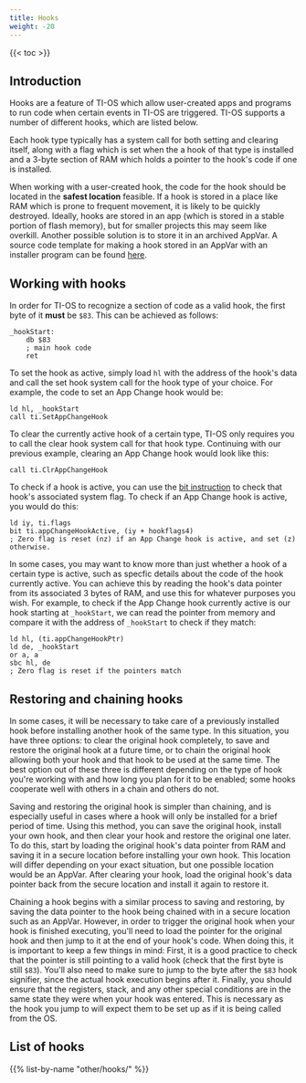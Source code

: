 ```yaml
---
title: Hooks
weight: -20
---
```


{{< toc >}}

## Introduction
Hooks are a feature of TI-OS which allow user-created apps and programs to run code when certain events in TI-OS are triggered. TI-OS supports a number of different hooks, which are listed below.

Each hook type typically has a system call for both setting and clearing itself, along with a flag which is set when the a hook of that type is installed and a 3-byte section of RAM which holds a pointer to the hook's code if one is installed.

When working with a user-created hook, the code for the hook should be located in the **safest location** feasible. If a hook is stored in a place like RAM which is prone to frequent movement, it is likely to be quickly destroyed. Ideally, hooks are stored in an app (which is stored in a stable portion of flash memory), but for smaller projects this may seem like overkill. Another possible solution is to store it in an archived AppVar. A source code template for making a hook stored in an AppVar with an installer program can be found [here](https://github.com/EzCE/hook-template/).

## Working with hooks
In order for TI-OS to recognize a section of code as a valid hook, the first byte of it **must** be `$83`. This can be achieved as follows:
```
_hookStart:
    db $83
    ; main hook code
    ret
```

To set the hook as active, simply load `hl` with the address of the hook's data and call the set hook system call for the hook type of your choice. For example, the code to set an App Change hook would be:
```
ld hl, _hookStart
call ti.SetAppChangeHook
```

To clear the currently active hook of a certain type, TI-OS only requires you to call the clear hook system call for that hook type. Continuing with our previous example, clearing an App Change hook would look like this:
```
call ti.ClrAppChangeHook
```

To check if a hook is active, you can use the [bit instruction](../../instructions/bit-manipulation#bit) to check that hook's associated system flag. To check if an App Change hook is active, you would do this:
```
ld iy, ti.flags
bit ti.appChangeHookActive, (iy + hookflags4)
; Zero flag is reset (nz) if an App Change hook is active, and set (z) otherwise.
```

In some cases, you may want to know more than just whether a hook of a certain type is active, such as specfic details about the code of the hook currently active. You can achieve this by reading the hook's data pointer from its associated 3 bytes of RAM, and use this for whatever purposes you wish. For example, to check if the App Change hook currently active is our hook starting at `_hookStart`, we can read the pointer from memory and compare it with the address of `_hookStart` to check if they match:
```
ld hl, (ti.appChangeHookPtr)
ld de, _hookStart
or a, a
sbc hl, de
; Zero flag is reset if the pointers match
```

## Restoring and chaining hooks
In some cases, it will be necessary to take care of a previously installed hook before installing another hook of the same type. In this situation, you have three options: to clear the original hook completely, to save and restore the original hook at a future time, or to chain the original hook allowing both your hook and that hook to be used at the same time. The best option out of these three is different depending on the type of hook you're working with and how long you plan for it to be enabled; some hooks cooperate well with others in a chain and others do not.

Saving and restoring the original hook is simpler than chaining, and is especially useful in cases where a hook will only be installed for a brief period of time. Using this method, you can save the original hook, install your own hook, and then clear your hook and restore the original one later. To do this, start by loading the original hook's data pointer from RAM and saving it in a secure location before installing your own hook. This location will differ depending on your exact situation, but one possible location would be an AppVar. After clearing your hook, load the original hook's data pointer back from the secure location and install it again to restore it.

Chaining a hook begins with a similar process to saving and restoring, by saving the data pointer to the hook being chained with in a secure location such as an AppVar. However, in order to trigger the original hook when your hook is finished executing, you'll need to load the pointer for the original hook and then jump to it at the end of your hook's code. When doing this, it is important to keep a few things in mind: First, it is a good practice to check that the pointer is still pointing to a valid hook (check that the first byte is still `$83`). You'll also need to make sure to jump to the byte after the `$83` hook signifier, since the actual hook execution begins after it. Finally, you should ensure that the registers, stack, and any other special conditions are in the same state they were when your hook was entered. This is necessary as the hook you jump to will expect them to be set up as if it is being called from the OS.

## List of hooks

{{% list-by-name "other/hooks/" %}}
